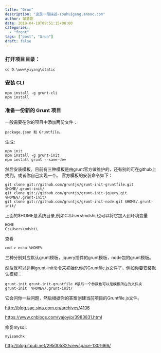 ```yaml
---
title: "Grun"
description: "这是一段描述-zouhuigang.anooc.com"
author: 邹慧刚
date: 2018-04-10T09:51:15+08:00
categories:
  - "front"
tags: ["post", "Grun"]
draft: false
---
```





### 打开项目目录：

 	cd D:\www\yiyang\static


### 安装 CLI
	npm install -g grunt-cli  
	npm install


### 准备一份新的 Grunt 项目

一般需要在你的项目中添加两份文件：

	package.json 和 Gruntfile。


生成:

	npm init
	npm install -g grunt-init
	npm install grunt --save-dev


然后安装模板，目前有三种模板是由grunt官方做维护的，还有别的可在github上找到，或者你自己实现一个。 官方模板的安装命令如下：

	git clone git://github.com/gruntjs/grunt-init-gruntfile.git $HOME/.grunt-init/
	git clone git://github.com/gruntjs/grunt-init-jquery.git %HOME%/.grunt-init/
	git clone git://github.com/gruntjs/grunt-init-node.git $HOME/.grunt-init/

上面的$HOME是系统目录,例如C:\Users\mdshi\,也可以将它加入到环境变量

	HOME
	C:\Users\mdshi\

查看

	cmd-> echo %HOME%




三种分别对应默认grunt模板，jquery插件的grunt模板，node包的grunt模板。

然后就可以适用grunt-init命令来初始化你的Gruntfile.js文件了，例如你要安装默认模板：

	grunt-init grunt-init-gruntfile #最后一个参数也可以是模板所在的文件夹
	grunt-init  %HOME%/.grunt-init/

它会问你一些问题，然后根据你的答案创建当前项目的Gruntfile.js文件。






http://blog.sae.sina.com.cn/archives/4106

https://www.cnblogs.com/vajoy/p/3983831.html



修复mysql:

	myisamchk

http://blog.itpub.net/29500582/viewspace-1301666/